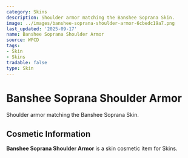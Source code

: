 ```yaml
---
category: Skins
description: Shoulder armor matching the Banshee Soprana Skin.
image: ../images/banshee-soprana-shoulder-armor-6cbedc19a7.png
last_updated: '2025-09-17'
name: Banshee Soprana Shoulder Armor
source: WFCD
tags:
- Skin
- Skins
tradable: false
type: Skin
---
```


# Banshee Soprana Shoulder Armor

Shoulder armor matching the Banshee Soprana Skin.

## Cosmetic Information

**Banshee Soprana Shoulder Armor** is a skin cosmetic item for Skins.

